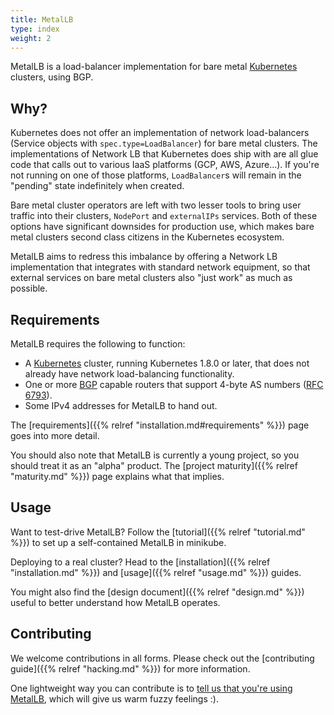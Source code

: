 ```yaml
---
title: MetalLB
type: index
weight: 2
---
```


MetalLB is a load-balancer implementation for bare
metal [Kubernetes](https://kubernetes.io) clusters, using BGP.

## Why?

Kubernetes does not offer an implementation of network load-balancers (Service
objects with `spec.type=LoadBalancer`) for bare metal clusters. The
implementations of Network LB that Kubernetes does ship with are all glue code
that calls out to various IaaS platforms (GCP, AWS, Azure...). If you're not
running on one of those platforms, `LoadBalancer`s will remain in the "pending"
state indefinitely when created.

Bare metal cluster operators are left with two lesser tools to bring user
traffic into their clusters, `NodePort` and `externalIPs` services. Both of
these options have significant downsides for production use, which makes bare
metal clusters second class citizens in the Kubernetes ecosystem.

MetalLB aims to redress this imbalance by offering a Network LB implementation
that integrates with standard network equipment, so that external services on
bare metal clusters also "just work" as much as possible.

## Requirements

MetalLB requires the following to function:

- A [Kubernetes](https://kubernetes.io) cluster, running Kubernetes
  1.8.0 or later, that does not already have network load-balancing
  functionality.
- One or
  more [BGP](https://en.wikipedia.org/wiki/Border_Gateway_Protocol)
  capable routers that support 4-byte AS numbers
  ([RFC 6793](https://tools.ietf.org/html/rfc6793)).
- Some IPv4 addresses for MetalLB to hand out.

The [requirements]({{% relref "installation.md#requirements" %}}) page goes into more detail.

You should also note that MetalLB is currently a young project, so you
should treat it as an "alpha"
product. The [project maturity]({{% relref "maturity.md" %}}) page explains what
that implies.

## Usage

Want to test-drive MetalLB? Follow the [tutorial]({{% relref "tutorial.md" %}}) to
set up a self-contained MetalLB in minikube.

Deploying to a real cluster? Head to
the [installation]({{% relref "installation.md" %}})
and [usage]({{% relref "usage.md" %}}) guides.

You might also find the [design document]({{% relref "design.md" %}})
useful to better understand how MetalLB operates.

## Contributing

We welcome contributions in all forms. Please check out
the [contributing guide]({{% relref "hacking.md" %}}) for more
information.

One lightweight way you can contribute is
to
[tell us that you're using MetalLB](https://github.com/google/metallb/issues/5),
which will give us warm fuzzy feelings :).
